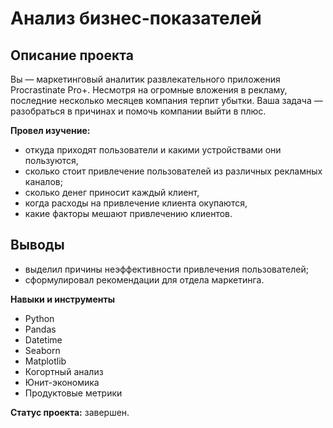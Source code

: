 # Анализ бизнес-показателей

## Описание проекта

Вы — маркетинговый аналитик развлекательного приложения Procrastinate Pro+. Несмотря на огромные вложения в рекламу, последние несколько месяцев компания терпит убытки. Ваша задача — разобраться в причинах и помочь компании выйти в плюс.

**Провел изучение:**
- откуда приходят пользователи и какими устройствами они пользуются,
- сколько стоит привлечение пользователей из различных рекламных каналов;
- сколько денег приносит каждый клиент,
- когда расходы на привлечение клиента окупаются,
- какие факторы мешают привлечению клиентов.

## Выводы
- выделил причины неэффективности привлечения пользователей;
- сформулировал рекомендации для отдела маркетинга.

**Навыки и инструменты**

- Python
- Pandas
- Datetime
- Seaborn
- Matplotlib
- Когортный анализ
- Юнит-экономика
- Продуктовые метрики

**Статус проекта:** завершен.
